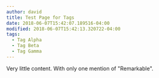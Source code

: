 ```yaml
---
author: david
title: Test Page for Tags
date: 2018-06-07T15:42:07.189516-04:00
modified: 2018-06-07T15:42:13.320722-04:00
tags:
  - Tag Alpha
  - Tag Beta
  - Tag Gamma
---
```


Very little content.
With only one mention of "Remarkable".